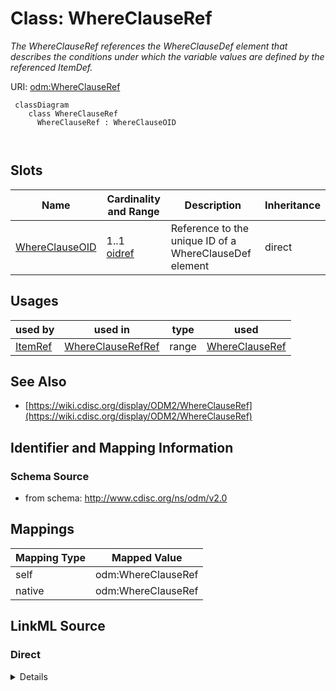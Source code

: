 # Class: WhereClauseRef


_The WhereClauseRef references the WhereClauseDef element that describes the conditions under which the variable values are defined by the referenced ItemDef._





URI: [odm:WhereClauseRef](http://www.cdisc.org/ns/odm/v2.0/WhereClauseRef)



```mermaid
 classDiagram
    class WhereClauseRef
      WhereClauseRef : WhereClauseOID
        
      
```




<!-- no inheritance hierarchy -->


## Slots

| Name | Cardinality and Range | Description | Inheritance |
| ---  | --- | --- | --- |
| [WhereClauseOID](WhereClauseOID.md) | 1..1 <br/> [oidref](oidref.md) | Reference to the unique ID of a WhereClauseDef element | direct |





## Usages

| used by | used in | type | used |
| ---  | --- | --- | --- |
| [ItemRef](ItemRef.md) | [WhereClauseRefRef](WhereClauseRefRef.md) | range | [WhereClauseRef](WhereClauseRef.md) |






## See Also

* [https://wiki.cdisc.org/display/ODM2/WhereClauseRef](https://wiki.cdisc.org/display/ODM2/WhereClauseRef)

## Identifier and Mapping Information







### Schema Source


* from schema: http://www.cdisc.org/ns/odm/v2.0





## Mappings

| Mapping Type | Mapped Value |
| ---  | ---  |
| self | odm:WhereClauseRef |
| native | odm:WhereClauseRef |





## LinkML Source

<!-- TODO: investigate https://stackoverflow.com/questions/37606292/how-to-create-tabbed-code-blocks-in-mkdocs-or-sphinx -->

### Direct

<details>
```yaml
name: WhereClauseRef
description: The WhereClauseRef references the WhereClauseDef element that describes
  the conditions under which the variable values are defined by the referenced ItemDef.
from_schema: http://www.cdisc.org/ns/odm/v2.0
see_also:
- https://wiki.cdisc.org/display/ODM2/WhereClauseRef
slots:
- WhereClauseOID
slot_usage:
  WhereClauseOID:
    name: WhereClauseOID
    description: Reference to the unique ID of a WhereClauseDef element
    comments:
    - 'Required

      range: oidref'
    domain_of:
    - WhereClauseRef
    range: oidref
    required: true
class_uri: odm:WhereClauseRef

```
</details>

### Induced

<details>
```yaml
name: WhereClauseRef
description: The WhereClauseRef references the WhereClauseDef element that describes
  the conditions under which the variable values are defined by the referenced ItemDef.
from_schema: http://www.cdisc.org/ns/odm/v2.0
see_also:
- https://wiki.cdisc.org/display/ODM2/WhereClauseRef
slot_usage:
  WhereClauseOID:
    name: WhereClauseOID
    description: Reference to the unique ID of a WhereClauseDef element
    comments:
    - 'Required

      range: oidref'
    domain_of:
    - WhereClauseRef
    range: oidref
    required: true
attributes:
  WhereClauseOID:
    name: WhereClauseOID
    description: Reference to the unique ID of a WhereClauseDef element
    comments:
    - 'Required

      range: oidref'
    from_schema: http://www.cdisc.org/ns/odm/v2.0
    rank: 1000
    alias: WhereClauseOID
    owner: WhereClauseRef
    domain_of:
    - WhereClauseRef
    range: oidref
    required: true
class_uri: odm:WhereClauseRef

```
</details>